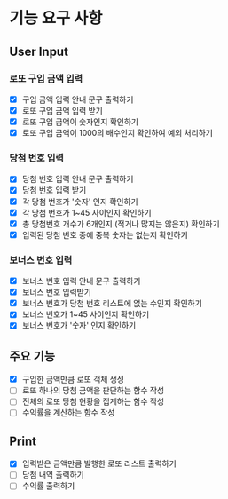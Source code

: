 # 기능 요구 사항
## User Input
### 로또 구입 금액 입력
- [x] 구입 금액 입력 안내 문구 출력하기
- [x] 로또 구입 금액 입력 받기
- [x] 로또 구입 금액이 숫자인지 확인하기
- [x] 로또 구입 금액이 1000의 배수인지 확인하여 예외 처리하기

### 당첨 번호 입력
- [x] 당첨 번호 입력 안내 문구 출력하기
- [x] 당첨 번호 입력 받기
- [x] 각 당첨 번호가 '숫자' 인지 확인하기
- [x] 각 당첨 번호가 1~45 사이인지 확인하기
- [x] 총 당첨번호 개수가 6개인지 (적거나 많지는 않은지) 확인하기
- [x] 입력된 당첨 번호 중에 중복 숫자는 없는지 확인하기

### 보너스 번호 입력
- [x] 보너스 번호 입력 안내 문구 출력하기
- [x] 보너스 번호 입력받기
- [x] 보너스 번호가 당첨 번호 리스트에 없는 수인지 확인하기
- [x] 보너스 번호가 1~45 사이인지 확인하기
- [x] 보너스 번호가 '숫자' 인지 확인하기

## 주요 기능
- [x] 구입한 금액만큼 로또 객체 생성
- [ ] 로또 하나의 당첨 금액을 판단하는 함수 작성
- [ ] 전체의 로또 당첨 현황을 집계하는 함수 작성
- [ ] 수익률을 계산하는 함수 작성

## Print
- [x] 입력받은 금액만큼 발행한 로또 리스트 출력하기
- [ ] 당첨 내역 출력하기
- [ ] 수익률 출력하기